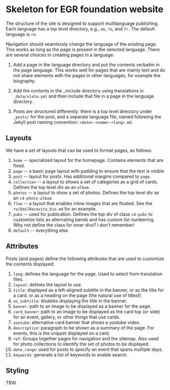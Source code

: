# Skeleton for EGR foundation website

The structure of the site is designed to support mulitlanguage
publishing.  Each language has a top level directory, e.g., `en`,
`ro`, and `fr`.  The default language is `ro`.

Navigation should seamlessly change the language of the existing page. This works as long as the page is present in the selected language. There are several choices in creating pages in a language:

1. Add a page in the language directory and put the contents verbatim in the page language. This works well for pages that are mainly text and do not share elements with the pages in other languages, for example the biography.

1. Add the contents in the _include directory using translations in `_data/xlate.yml` and then include that file in a page in the language directory.

1. Posts are structured differently: there is a top level directory under `_posts/` for the post, and a separate language file, named following the Jekyll post naming convention: `<date>-<name>-<lang>.md`.

## Layouts

We have a set of layouts that can be used to format pages, as follows:

1. `home` -- specialized layout for the homepage. Contains elements that are fixed.
1. `page` -- a basic page layout with padding to ensure that the text is visible
1. `post` -- layout for posts. Has additional margins compared to `page`.
1. `collection` -- a layout to shows a set of categories as a grid of cards. Defines the top level div as an `album`.
1. `photos` -- a layout to show a set of photos. Defines the top level div as an `c4-photo-album`.
1. `flow` -- a layout that enables inline images that are floated. See the `ro/EmilRacovita_bio.md` for an example.
1. `pubs` -- used for publication. Defines the top div of class `c4-pubs` to customize lists as alternating bands and has custom list numbering. Why not define the class for inner divs? I don't remember!
1. `default` -- everything else.

## Attributes

Posts (and pages) define the following attributes that are used to customize the contents displayed:

1. `lang`: defines the language for the page. Used to select from translation files.
1. `layout`: defines the layout to use.
1. `title`:  displayed as a left-aligned subtitle in the banner, or as the title for a card, or as a heading on the page (the natural use of titles!).
1. `no_subtitle`: disables displaying the title in the banner.
1. `banner`: path to an image to be displayed as a banner for the page.
1.  `card_banner`: path to an image to be displayed as the card top (or side) for an event, gallery, or other things that use cards.
1. `youtube`: alternative card banner that shows a youtube video.
1. `description`: paragraph to be shown as a summary of the page. For events, this is the snippet displayed on a card.
1. `ref`: Groups together pages for navigation and the sitemap. Also used for photo collections to identify the set of photos to be displayed.
1. `date_range`: used for posts to specify an event that spans multiple days.
1. `keywords`: generate a list of keywords to enable search.

## Styling

TBW.
